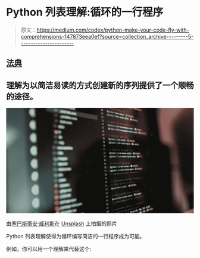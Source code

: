 # Python 列表理解:循环的一行程序

> 原文：<https://medium.com/codex/python-make-your-code-fly-with-comprehensions-147873eea0ef?source=collection_archive---------5----------------------->

## [法典](http://medium.com/codex)

## 理解为以简洁易读的方式创建新的序列提供了一个顺畅的途径。

![](img/79d58fc255d7b3bdf063278a4ec3495b.png)

由[塞巴斯蒂安·威利斯](https://unsplash.com/@sebastiancoffee?utm_source=medium&utm_medium=referral)在 [Unsplash](https://unsplash.com?utm_source=medium&utm_medium=referral) 上拍摄的照片

Python 列表理解使得为循环编写简洁的一行程序成为可能。

例如，你可以用一个理解来代替这个: